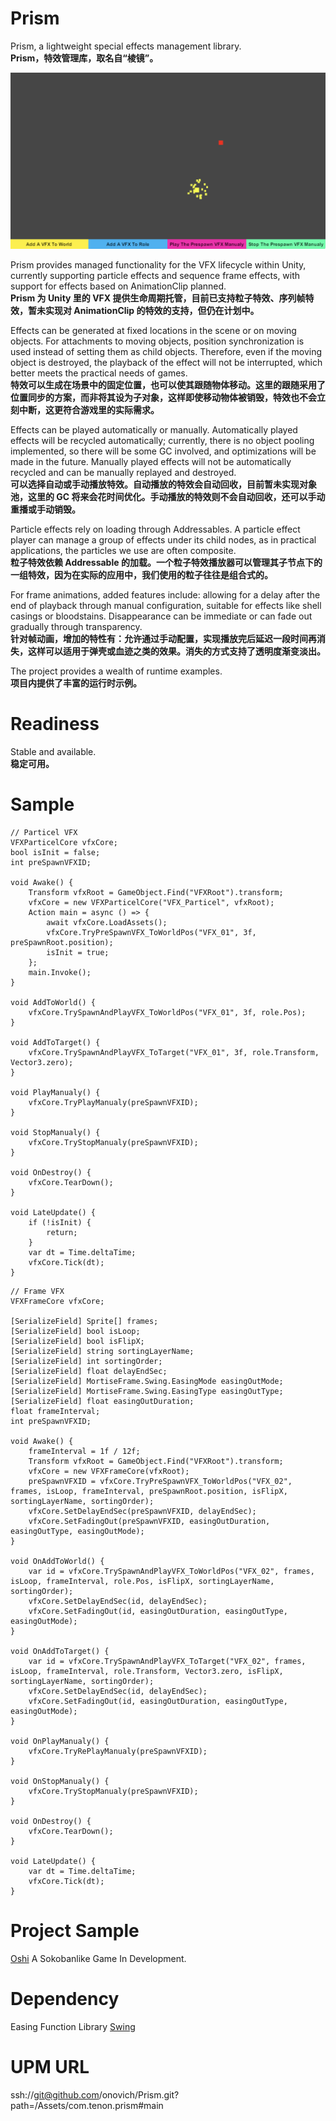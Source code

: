# Prism
Prism, a lightweight special effects management library. <br/>
**Prism，特效管理库，取名自“棱镜”。**

![](https://github.com/onovich/Prism/blob/main/Assets/com.tenon.prism/Resources_Sample/sample_cover.jpg)

Prism provides managed functionality for the VFX lifecycle within Unity, currently supporting particle effects and sequence frame effects, with support for effects based on AnimationClip planned.<br/>
**Prism 为 Unity 里的 VFX 提供生命周期托管，目前已支持粒子特效、序列帧特效，暂未实现对 AnimationClip 的特效的支持，但仍在计划中。**

Effects can be generated at fixed locations in the scene or on moving objects. For attachments to moving objects, position synchronization is used instead of setting them as child objects. Therefore, even if the moving object is destroyed, the playback of the effect will not be interrupted, which better meets the practical needs of games.<br/>
**特效可以生成在场景中的固定位置，也可以使其跟随物体移动。这里的跟随采用了位置同步的方案，而非将其设为子对象，这样即使移动物体被销毁，特效也不会立刻中断，这更符合游戏里的实际需求。**

Effects can be played automatically or manually. Automatically played effects will be recycled automatically; currently, there is no object pooling implemented, so there will be some GC involved, and optimizations will be made in the future. Manually played effects will not be automatically recycled and can be manually replayed and destroyed.<br/>
**可以选择自动或手动播放特效。自动播放的特效会自动回收，目前暂未实现对象池，这里的 GC 将来会花时间优化。手动播放的特效则不会自动回收，还可以手动重播或手动销毁。**

Particle effects rely on loading through Addressables. A particle effect player can manage a group of effects under its child nodes, as in practical applications, the particles we use are often composite.<br/>
**粒子特效依赖 Addressable 的加载。一个粒子特效播放器可以管理其子节点下的一组特效，因为在实际的应用中，我们使用的粒子往往是组合式的。**

For frame animations, added features include: allowing for a delay after the end of playback through manual configuration, suitable for effects like shell casings or bloodstains. Disappearance can be immediate or can fade out gradually through transparency.<br/>
**针对帧动画，增加的特性有：允许通过手动配置，实现播放完后延迟一段时间再消失，这样可以适用于弹壳或血迹之类的效果。消失的方式支持了透明度渐变淡出。**

The project provides a wealth of runtime examples.<br/>
**项目内提供了丰富的运行时示例。**

# Readiness
Stable and available.<br/>
**稳定可用。**

# Sample
```
// Particel VFX
VFXParticelCore vfxCore;
bool isInit = false;
int preSpawnVFXID;

void Awake() {
    Transform vfxRoot = GameObject.Find("VFXRoot").transform;
    vfxCore = new VFXParticelCore("VFX_Particel", vfxRoot);
    Action main = async () => {
        await vfxCore.LoadAssets();
        vfxCore.TryPreSpawnVFX_ToWorldPos("VFX_01", 3f, preSpawnRoot.position);
        isInit = true;
    };
    main.Invoke();
}

void AddToWorld() {
    vfxCore.TrySpawnAndPlayVFX_ToWorldPos("VFX_01", 3f, role.Pos);
}

void AddToTarget() {
    vfxCore.TrySpawnAndPlayVFX_ToTarget("VFX_01", 3f, role.Transform, Vector3.zero);
}

void PlayManualy() {
    vfxCore.TryPlayManualy(preSpawnVFXID);
}

void StopManualy() {
    vfxCore.TryStopManualy(preSpawnVFXID);
}

void OnDestroy() {
    vfxCore.TearDown();
}

void LateUpdate() {
    if (!isInit) {
        return;
    }
    var dt = Time.deltaTime;
    vfxCore.Tick(dt);
}
```

```
// Frame VFX
VFXFrameCore vfxCore;

[SerializeField] Sprite[] frames;
[SerializeField] bool isLoop;
[SerializeField] bool isFlipX;
[SerializeField] string sortingLayerName;
[SerializeField] int sortingOrder;
[SerializeField] float delayEndSec;
[SerializeField] MortiseFrame.Swing.EasingMode easingOutMode;
[SerializeField] MortiseFrame.Swing.EasingType easingOutType;
[SerializeField] float easingOutDuration;
float frameInterval;
int preSpawnVFXID;

void Awake() {
    frameInterval = 1f / 12f;
    Transform vfxRoot = GameObject.Find("VFXRoot").transform;
    vfxCore = new VFXFrameCore(vfxRoot);
    preSpawnVFXID = vfxCore.TryPreSpawnVFX_ToWorldPos("VFX_02", frames, isLoop, frameInterval, preSpawnRoot.position, isFlipX, sortingLayerName, sortingOrder);
    vfxCore.SetDelayEndSec(preSpawnVFXID, delayEndSec);
    vfxCore.SetFadingOut(preSpawnVFXID, easingOutDuration, easingOutType, easingOutMode);
}

void OnAddToWorld() {
    var id = vfxCore.TrySpawnAndPlayVFX_ToWorldPos("VFX_02", frames, isLoop, frameInterval, role.Pos, isFlipX, sortingLayerName, sortingOrder);
    vfxCore.SetDelayEndSec(id, delayEndSec);
    vfxCore.SetFadingOut(id, easingOutDuration, easingOutType, easingOutMode);
}

void OnAddToTarget() {
    var id = vfxCore.TrySpawnAndPlayVFX_ToTarget("VFX_02", frames, isLoop, frameInterval, role.Transform, Vector3.zero, isFlipX, sortingLayerName, sortingOrder);
    vfxCore.SetDelayEndSec(id, delayEndSec);
    vfxCore.SetFadingOut(id, easingOutDuration, easingOutType, easingOutMode);
}

void OnPlayManualy() {
    vfxCore.TryRePlayManualy(preSpawnVFXID);
}

void OnStopManualy() {
    vfxCore.TryStopManualy(preSpawnVFXID);
}

void OnDestroy() {
    vfxCore.TearDown();
}

void LateUpdate() {
    var dt = Time.deltaTime;
    vfxCore.Tick(dt);
}
```

# Project Sample
[Oshi](https://github.com/onovich/Oshi) A Sokobanlike Game In Development.

# Dependency
Easing Function Library
[Swing](https://github.com/onovich/Swing)

# UPM URL
ssh://git@github.com/onovich/Prism.git?path=/Assets/com.tenon.prism#main
